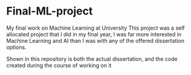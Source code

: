 # Final-ML-project
My final work on Machine Learning at University
This project was a self allocated project that I did in my final year, I was far more interested in Machine Learning and AI than I was with any of the offered dissertation options.

Shown in this repository is both the actual dissertation, and the code created during the course of working on it
